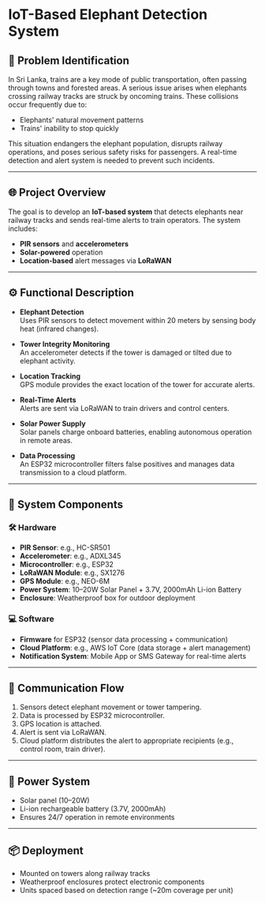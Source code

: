 # IoT-Based Elephant Detection System

## 🐘 Problem Identification

In Sri Lanka, trains are a key mode of public transportation, often passing through towns and forested areas. A serious issue arises when elephants crossing railway tracks are struck by oncoming trains. These collisions occur frequently due to:

- Elephants' natural movement patterns
- Trains' inability to stop quickly

This situation endangers the elephant population, disrupts railway operations, and poses serious safety risks for passengers. A real-time detection and alert system is needed to prevent such incidents.

---

## 🌐 Project Overview

The goal is to develop an **IoT-based system** that detects elephants near railway tracks and sends real-time alerts to train operators. The system includes:

- **PIR sensors** and **accelerometers**
- **Solar-powered** operation
- **Location-based** alert messages via **LoRaWAN**

---

## ⚙️ Functional Description

- **Elephant Detection**  
  Uses PIR sensors to detect movement within 20 meters by sensing body heat (infrared changes).

- **Tower Integrity Monitoring**  
  An accelerometer detects if the tower is damaged or tilted due to elephant activity.

- **Location Tracking**  
  GPS module provides the exact location of the tower for accurate alerts.

- **Real-Time Alerts**  
  Alerts are sent via LoRaWAN to train drivers and control centers.

- **Solar Power Supply**  
  Solar panels charge onboard batteries, enabling autonomous operation in remote areas.

- **Data Processing**  
  An ESP32 microcontroller filters false positives and manages data transmission to a cloud platform.

---

## 🔧 System Components

### 🛠️ Hardware

- **PIR Sensor**: e.g., HC-SR501
- **Accelerometer**: e.g., ADXL345
- **Microcontroller**: e.g., ESP32
- **LoRaWAN Module**: e.g., SX1276
- **GPS Module**: e.g., NEO-6M
- **Power System**: 10–20W Solar Panel + 3.7V, 2000mAh Li-ion Battery
- **Enclosure**: Weatherproof box for outdoor deployment

### 💻 Software

- **Firmware** for ESP32 (sensor data processing + communication)
- **Cloud Platform**: e.g., AWS IoT Core (data storage + alert management)
- **Notification System**: Mobile App or SMS Gateway for real-time alerts

---

## 📡 Communication Flow

1. Sensors detect elephant movement or tower tampering.
2. Data is processed by ESP32 microcontroller.
3. GPS location is attached.
4. Alert is sent via LoRaWAN.
5. Cloud platform distributes the alert to appropriate recipients (e.g., control room, train driver).

---

## 🔋 Power System

- Solar panel (10–20W)
- Li-ion rechargeable battery (3.7V, 2000mAh)
- Ensures 24/7 operation in remote environments

---

## 📦 Deployment

- Mounted on towers along railway tracks
- Weatherproof enclosures protect electronic components
- Units spaced based on detection range (~20m coverage per unit)
